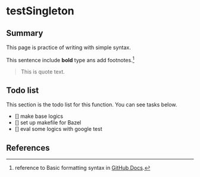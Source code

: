 # testSingleton
## Summary
This page is practice of writing with simple syntax.

This sentence include **bold** type ans add footnotes.[^1]

> This is quote text.

## Todo list
This section is the todo list for this function.
You can see tasks below.

- [] make base logics
- [] set up makefile for Bazel
- [] eval some logics with google test

## References
[^1]: reference to Basic formatting syntax in [GitHub Docs](https://docs.github.com/ja/get-started/writing-on-github/getting-started-with-writing-and-formatting-on-github/basic-writing-and-formatting-syntax#footnotes).
